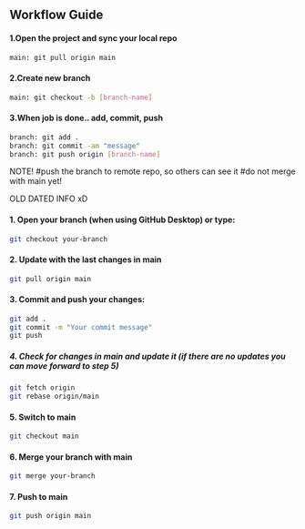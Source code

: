 ## Workflow Guide

#### 1.Open the project and sync your local repo
```sh
main: git pull origin main 
```

#### 2.Create new branch
```sh
main: git checkout -b [branch-name]
```

#### 3.When job is done.. add, commit, push
```sh
branch: git add .
branch: git commit -am "message"
branch: git push origin [branch-name]
```

NOTE!
#push the branch to remote repo, so others can see it
#do not merge with main yet!





OLD DATED INFO xD

#### 1. Open your branch (when using GitHub Desktop) or type:
```sh
git checkout your-branch
```

#### 2. Update with the last changes in main
```sh
git pull origin main
```

#### 3. Commit and push your changes:
```sh
git add .
git commit -m "Your commit message"
git push
```

##### 4. Check for changes in main and update it (if there are no updates you can move forward to step 5)
```sh
git fetch origin
git rebase origin/main
```

#### 5. Switch to main
```sh
git checkout main
```

#### 6. Merge your branch with main
```sh
git merge your-branch
```

#### 7. Push to main
```sh
git push origin main
```
